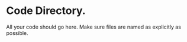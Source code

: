 # Code Directory. 
All your code should go here. Make sure files are named as explicitly as possible.
